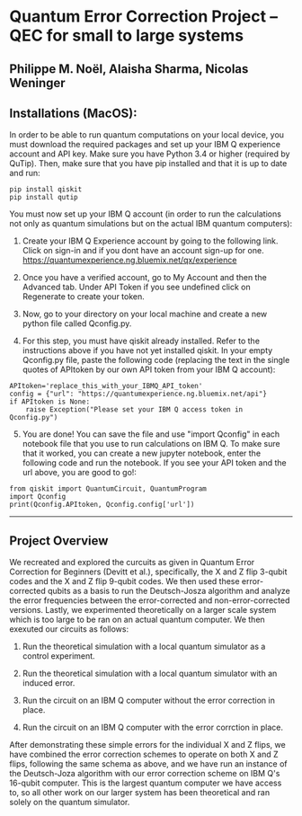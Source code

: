 # Quantum Error Correction Project – QEC for small to large systems
Philippe M. Noël, Alaisha Sharma, Nicolas Weninger
---

Installations (MacOS):
---
In order to be able to run quantum computations on your local device, you must download the required packages and set up your IBM Q experience account and API key. Make sure you have Python 3.4 or higher (required by QuTip). Then, make sure that you have pip installed and that it is up to date and run:
```
pip install qiskit
pip install qutip
```
You must now set up your IBM Q account (in order to run the calculations not only as quantum simulations but on the actual IBM quantum computers):

1. Create your IBM Q Experience account by going to the following link. Click on sign-in and if you dont have an account sign-up for one. https://quantumexperience.ng.bluemix.net/qx/experience

2. Once you have a verified account, go to My Account and then the Advanced tab. Under API Token if you see undefined click on Regenerate to create your token.

3. Now, go to your directory on your local machine and create a new python file called Qconfig.py.

4. For this step, you must have qiskit already installed. Refer to the instructions above if you have not yet installed qiskit. In your empty Qconfig.py file, paste the following code (replacing the text in the single quotes of APItoken by our own API token from your IBM Q account):
```
APItoken='replace_this_with_your_IBMQ_API_token'
config = {"url": "https://quantumexperience.ng.bluemix.net/api"}
if APItoken is None:
    raise Exception("Please set your IBM Q access token in Qconfig.py")
```

5. You are done! You can save the file and use "import Qconfig" in each notebook file that you use to run calculations on IBM Q. To make sure that it worked, you can create a new jupyter notebook, enter the following code and run the notebook. If you see your API token and the url above, you are good to go!:
```
from qiskit import QuantumCircuit, QuantumProgram
import Qconfig
print(Qconfig.APItoken, Qconfig.config['url'])
```
---
Project Overview
---
We recreated and explored the curcuits as given in Quantum Error Correction for Beginners (Devitt et al.), specifically, the X and Z flip 3-qubit codes and the X and Z flip 9-qubit codes. We then used these error-corrected qubits as a basis to run the Deutsch-Josza algorithm and analyze the error frequencies between the error-corrected and non-error-corrected versions. Lastly, we experimented theoretically on a larger scale system which is too large to be ran on an actual quantum computer. We then exexuted our circuits as follows:

1. Run the theoretical simulation with a local quantum simulator as a control experiment.

2. Run the theoretical simulation with a local quantum simulator with an induced error.

3. Run the circuit on an IBM Q computer without the error correction in place.

4. Run the circuit on an IBM Q computer with the error corrction in place.

After demonstrating these simple errors for the individual X and Z flips, we have combined the error correction schemes to operate on both X and Z flips, following the same schema as above, and we have run an instance of the Deutsch-Joza algorithm with our error correction scheme on IBM Q's 16-qubit computer. This is the largest quantum computer we have access to, so all other work on our larger system has been theoretical and ran solely on the quantum simulator.
